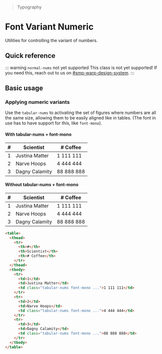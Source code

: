 > Typography

# Font Variant Numeric

Utilities for controlling the variant of numbers.

## Quick reference

<qr-table />

::: warning `normal-nums` not yet supported
This class is not yet supported! If you need this, reach out to us on [#smp-warp-design-system](https://sch-chat.slack.com/archives/C04P0GYTHPV).
:::

## Basic usage

### Applying numeric variants
Use the `tabular-nums` to activating the set of figures where numbers are all the same size, allowing them to be easily aligned like in tables. (The font in use has to have support for this, like `font-mono`).

<!--
TODO: Discuss the support for this in warp.
We might to have to theme this somehow, these fonts might look too different to some of the brand fonts and perhaps need different weights to match them better to the brand font.
-->

<example-container>
  <h4>With tabular-nums + font-mono</h4>
  <table class="docs-table mb-16">
    <thead>
      <tr>
        <th>#</th>
        <th>Scientist</th>
        <th class="text-right!"># Coffee</th>
      </tr>
    </thead>
    <tbody>
      <tr>
        <td>1</td>
        <td>Justina Matter</td>
        <td class="tabular-nums font-mono text-right">1 111 111</td>
      </tr>
      <tr>
        <td>2</td>
        <td>Narve Hoops</td>
        <td class="tabular-nums font-mono text-right">4 444 444</td>
      </tr>
      <tr>
        <td>3</td>
        <td>Dagny Calamity</td>
        <td class="tabular-nums font-mono text-right">88 888 888</td>
      </tr>
    </tbody>
  </table>
  <h4>Without tabular-nums + font-mono</h4>
  <table class="docs-table mb-16">
    <thead>
      <tr>
        <th>#</th>
        <th>Scientist</th>
        <th class="text-right!"># Coffee</th>
      </tr>
    </thead>
    <tbody>
      <tr>
        <td>1</td>
        <td>Justina Matter</td>
        <td class="text-right">1 111 111</td>
      </tr>
      <tr>
        <td>2</td>
        <td>Narve Hoops</td>
        <td class="text-right">4 444 444</td>
      </tr>
      <tr>
        <td>3</td>
        <td>Dagny Calamity</td>
        <td class="text-right">88 888 888</td>
      </tr>
    </tbody>
  </table>
</example-container>

```html
<table>
  <thead>
    <tr>
      <th>#</th>
      <th>Scientist</th>
      <th># Coffee</th>
    </tr>
  </thead>
  <tbody>
    <tr>
      <td>1</td>
      <td>Justina Matter</td>
      <td class="tabular-nums font-mono ...">1 111 111</td>
    </tr>
    <tr>
      <td>2</td>
      <td>Narve Hoops</td>
      <td class="tabular-nums font-mono ...">4 444 444</td>
    </tr>
    <tr>
      <td>3</td>
      <td>Dagny Calamity</td>
      <td class="tabular-nums font-mono ...">88 888 888</td>
    </tr>
  </tbody>
</table>
```
